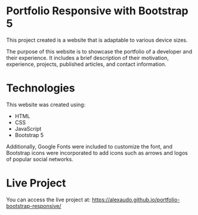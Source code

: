 # Portfolio Responsive with Bootstrap 5

This project created is a website that is adaptable to various device sizes.

The purpose of this website is to showcase the portfolio of a developer and their experience. It includes a brief description of their motivation, experience, projects, published articles, and contact information.

# Technologies

This website was created using:

- HTML
- CSS
- JavaScript
- Bootstrap 5

Additionally, Google Fonts were included to customize the font, and Bootstrap icons were incorporated to add icons such as arrows and logos of popular social networks.

# Live Project

You can access the live project at: https://alexaudo.github.io/portfolio-bootstrap-responsive/

